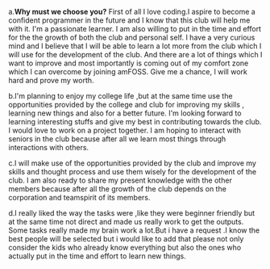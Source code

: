 a.**Why must we choose you?**
  First of all I love coding.I aspire to become a confident programmer in the future and I know that this club will help me with it.
  I'm a passionate learner.
  I am also willing to put in the time and effort for the the growth of both the club and personal self.
  I have a very curious mind and I believe that I will be able to learn a lot more from the club which I will use for the development of the club.
  And there are a lot of things which I want to improve and most importantly is coming out of my comfort zone which I can overcome by joining amFOSS.
  Give me a chance, I will work hard and prove my worth.

b.I'm planning to enjoy my college life ,but at the same time use the opportunities provided by the college and club for improving my skills ,
  learning new things and also for a better future.
  I'm looking forward to learning interesting stuffs and give my best in contributing towards the club.
  I would love to work on a project together.
  I am hoping to interact with seniors in the club because after all we learn most things through interactions with others.

c.I will make use of the opportunities provided by the club and improve my skills and thought process and use them wisely for the development of the club.
  I am also ready to share my present knowledge with the other members because after all the growth of the club depends on the corporation and teamspirit of its members.

d.I really liked the way the tasks were ,like they were beginner friendly but at the same time not direct and made us really work to get the outputs.
  Some tasks really made my brain work a lot.But i have a request .I know the best people will be selected but i would like to add that please not only consider the
  kids who already know everything but also the ones who actually put in the time and effort to learn new things.
